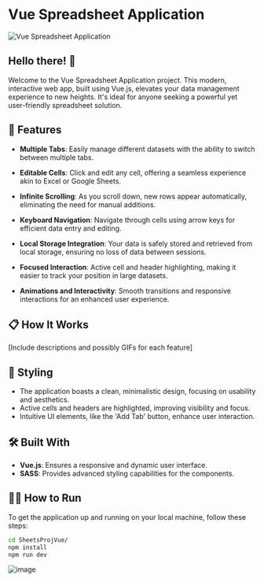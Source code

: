 # Vue Spreadsheet Application

![Vue Spreadsheet Application](https://github.com/davislyu/FrontendSpreadSheetsProj/assets/27707434/d1c4f553-bc29-495f-a1ea-b7c423e3e3e2)

## Hello there! 👋

Welcome to the Vue Spreadsheet Application project. This modern, interactive web app, built using Vue.js, elevates your data management experience to new heights. It's ideal for anyone seeking a powerful yet user-friendly spreadsheet solution.

## 🚀 Features

- **Multiple Tabs**: Easily manage different datasets with the ability to switch between multiple tabs.


- **Editable Cells**: Click and edit any cell, offering a seamless experience akin to Excel or Google Sheets.

- **Infinite Scrolling**: As you scroll down, new rows appear automatically, eliminating the need for manual additions.

- **Keyboard Navigation**: Navigate through cells using arrow keys for efficient data entry and editing.

- **Local Storage Integration**: Your data is safely stored and retrieved from local storage, ensuring no loss of data between sessions.

- **Focused Interaction**: Active cell and header highlighting, making it easier to track your position in large datasets.

- **Animations and Interactivity**: Smooth transitions and responsive interactions for an enhanced user experience.

## 📋 How It Works

[Include descriptions and possibly GIFs for each feature]

## 🎨 Styling

- The application boasts a clean, minimalistic design, focusing on usability and aesthetics.
- Active cells and headers are highlighted, improving visibility and focus.
- Intuitive UI elements, like the 'Add Tab' button, enhance user interaction.

## 🛠 Built With

- **Vue.js**: Ensures a responsive and dynamic user interface.
- **SASS**: Provides advanced styling capabilities for the components.

## 🏃🏼 How to Run

To get the application up and running on your local machine, follow these steps:

```bash
cd SheetsProjVue/
npm install
npm run dev

```
![image](https://github.com/davislyu/FrontendSpreadSheetsProj/assets/27707434/9cfde3c9-2c70-4ec0-ba84-b7f3f7d8a2de)


